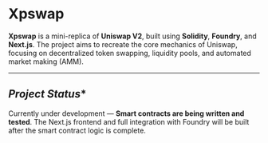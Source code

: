 # Xpswap

**Xpswap** is a mini-replica of **Uniswap V2**, built using **Solidity**, **Foundry**, and **Next.js**. The project aims to recreate the core mechanics of Uniswap, focusing on decentralized token swapping, liquidity pools, and automated market making (AMM).

---

## *Project Status**
Currently under development — **Smart contracts are being written and tested**. The Next.js frontend and full integration with Foundry will be built after the smart contract logic is complete.
